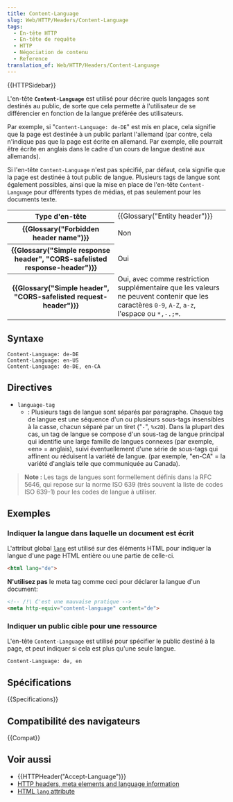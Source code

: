 ```yaml
---
title: Content-Language
slug: Web/HTTP/Headers/Content-Language
tags:
  - En-tête HTTP
  - En-tête de requête
  - HTTP
  - Négociation de contenu
  - Reference
translation_of: Web/HTTP/Headers/Content-Language
---
```


{{HTTPSidebar}}

L'en-tête **`Content-Language`** est utilisé pour décrire quels langages sont destinés au public, de sorte que cela permette à l'utilisateur de se différencier en fonction de la langue préférée des utilisateurs.

Par exemple, si "`Content-Language: de-DE`" est mis en place, cela signifie que la page est destinée à un public parlant l'allemand (par contre, cela n'indique pas que la page est écrite en allemand. Par exemple, elle pourrait être écrite en anglais dans le cadre d'un cours de langue destiné aux allemands).

Si l'en-tête `Content-Language` n'est pas spécifié, par défaut, cela signifie que la page est destinée à tout public de langue. Plusieurs tags de langue sont également possibles, ainsi que la mise en place de l'en-tête `Content-Language` pour dfférents types de médias, et pas seulement pour les documents texte.

<table class="properties">
  <tbody>
    <tr>
      <th scope="row">Type d'en-tête</th>
      <td>{{Glossary("Entity header")}}</td>
    </tr>
    <tr>
      <th scope="row">{{Glossary("Forbidden header name")}}</th>
      <td>Non</td>
    </tr>
    <tr>
      <th scope="row">
        {{Glossary("Simple response header", "CORS-safelisted response-header")}}
      </th>
      <td>Oui</td>
    </tr>
    <tr>
      <th scope="row">
        {{Glossary("Simple header", "CORS-safelisted request-header")}}
      </th>
      <td>
        Oui, avec comme restriction supplémentaire que les valeurs ne peuvent
        contenir que les
        caractères <code>0-9</code>, <code>A-Z</code>, <code>a-z</code>,
        l'espace ou <code>*,-.;=</code>.
      </td>
    </tr>
  </tbody>
</table>

## Syntaxe

```
Content-Language: de-DE
Content-Language: en-US
Content-Language: de-DE, en-CA
```

## Directives

- `language-tag`
  - : Plusieurs tags de langue sont séparés par paragraphe. Chaque tag de langue est une séquence d'un ou plusieurs sous-tags insensibles à la casse, chacun séparé par un tiret ("`-`", `%x2D`). Dans la plupart des cas, un tag de langue se compose d'un sous-tag de langue principal qui identifie une large famille de langues connexes (par exemple, «en» = anglais), suivi éventuellement d'une série de sous-tags qui affinent ou réduisent la variété de langue. (par exemple, "en-CA" = la variété d'anglais telle que communiquée au Canada).

> **Note :** Les tags de langues sont formellement définis dans la RFC 5646, qui repose sur la norme ISO 639 (très souvent la liste de codes ISO 639-1) pour les codes de langue à utiliser.

## Exemples

### Indiquer la langue dans laquelle un document est écrit

L'attribut global [`lang`](/fr/docs/Web/HTML/Global_attributes/lang) est utilisé sur des éléments HTML pour indiquer la langue d'une page HTML entière ou une partie de celle-ci.

```html
<html lang="de">
```

**N'utilisez pas** le meta tag comme ceci pour déclarer la langue d'un document:

```html example-bad
<!-- /!\ C'est une mauvaise pratique -->
<meta http-equiv="content-language" content="de">
```

### Indiquer un public cible pour une ressource

L'en-tête `Content-Language` est utilisé pour spécifier le public destiné à la page, et peut indiquer si cela est plus qu'une seule langue.

```
Content-Language: de, en
```

## Spécifications

{{Specifications}}

## Compatibilité des navigateurs

{{Compat}}

## Voir aussi

- {{HTTPHeader("Accept-Language")}}
- [HTTP headers, meta elements and language information](https://www.w3.org/International/questions/qa-http-and-lang.en)
- [HTML `lang` attribute](/fr/docs/Web/HTML/Global_attributes/lang)
